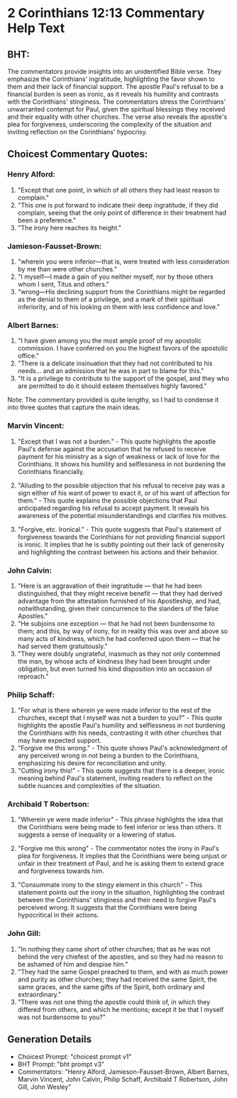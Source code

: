 # 2 Corinthians 12:13 Commentary Help Text

## BHT:
The commentators provide insights into an unidentified Bible verse. They emphasize the Corinthians' ingratitude, highlighting the favor shown to them and their lack of financial support. The apostle Paul's refusal to be a financial burden is seen as ironic, as it reveals his humility and contrasts with the Corinthians' stinginess. The commentators stress the Corinthians' unwarranted contempt for Paul, given the spiritual blessings they received and their equality with other churches. The verse also reveals the apostle's plea for forgiveness, underscoring the complexity of the situation and inviting reflection on the Corinthians' hypocrisy.

## Choicest Commentary Quotes:
### Henry Alford:
1. "Except that one point, in which of all others they had least reason to complain."
2. "This one is put forward to indicate their deep ingratitude, if they did complain, seeing that the only point of difference in their treatment had been a preference."
3. "The irony here reaches its height."

### Jamieson-Fausset-Brown:
1. "wherein you were inferior—that is, were treated with less consideration by me than were other churches."
2. "I myself—I made a gain of you neither myself, nor by those others whom I sent, Titus and others."
3. "wrong—His declining support from the Corinthians might be regarded as the denial to them of a privilege, and a mark of their spiritual inferiority, and of his looking on them with less confidence and love."

### Albert Barnes:
1. "I have given among you the most ample proof of my apostolic commission. I have conferred on you the highest favors of the apostolic office."
2. "There is a delicate insinuation that they had not contributed to his needs... and an admission that he was in part to blame for this."
3. "It is a privilege to contribute to the support of the gospel, and they who are permitted to do it should esteem themselves highly favored."

Note: The commentary provided is quite lengthy, so I had to condense it into three quotes that capture the main ideas.

### Marvin Vincent:
1. "Except that I was not a burden." - This quote highlights the apostle Paul's defense against the accusation that he refused to receive payment for his ministry as a sign of weakness or lack of love for the Corinthians. It shows his humility and selflessness in not burdening the Corinthians financially.

2. "Alluding to the possible objection that his refusal to receive pay was a sign either of his want of power to exact it, or of his want of affection for them." - This quote explains the possible objections that Paul anticipated regarding his refusal to accept payment. It reveals his awareness of the potential misunderstandings and clarifies his motives.

3. "Forgive, etc. Ironical." - This quote suggests that Paul's statement of forgiveness towards the Corinthians for not providing financial support is ironic. It implies that he is subtly pointing out their lack of generosity and highlighting the contrast between his actions and their behavior.

### John Calvin:
1. "Here is an aggravation of their ingratitude — that he had been distinguished, that they might receive benefit — that they had derived advantage from the attestation furnished of his Apostleship, and had, notwithstanding, given their concurrence to the slanders of the false Apostles."
2. "He subjoins one exception — that he had not been burdensome to them; and this, by way of irony, for in reality this was over and above so many acts of kindness, which he had conferred upon them — that he had served them gratuitously."
3. "They were doubly ungrateful, inasmuch as they not only contemned the man, by whose acts of kindness they had been brought under obligation, but even turned his kind disposition into an occasion of reproach."

### Philip Schaff:
1. "For what is there wherein ye were made inferior to the rest of the churches, except that I myself was not a burden to you?" - This quote highlights the apostle Paul's humility and selflessness in not burdening the Corinthians with his needs, contrasting it with other churches that may have expected support.
2. "Forgive me this wrong." - This quote shows Paul's acknowledgment of any perceived wrong in not being a burden to the Corinthians, emphasizing his desire for reconciliation and unity.
3. "Cutting irony this!" - This quote suggests that there is a deeper, ironic meaning behind Paul's statement, inviting readers to reflect on the subtle nuances and complexities of the situation.

### Archibald T Robertson:
1. "Wherein ye were made inferior" - This phrase highlights the idea that the Corinthians were being made to feel inferior or less than others. It suggests a sense of inequality or a lowering of status.

2. "Forgive me this wrong" - The commentator notes the irony in Paul's plea for forgiveness. It implies that the Corinthians were being unjust or unfair in their treatment of Paul, and he is asking them to extend grace and forgiveness towards him.

3. "Consummate irony to the stingy element in this church" - This statement points out the irony in the situation, highlighting the contrast between the Corinthians' stinginess and their need to forgive Paul's perceived wrong. It suggests that the Corinthians were being hypocritical in their actions.

### John Gill:
1. "In nothing they came short of other churches; that as he was not behind the very chiefest of the apostles, and so they had no reason to be ashamed of him and despise him."
2. "They had the same Gospel preached to them, and with as much power and purity as other churches; they had received the same Spirit, the same graces, and the same gifts of the Spirit, both ordinary and extraordinary."
3. "There was not one thing the apostle could think of, in which they differed from others, and which he mentions; except it be that I myself was not burdensome to you?"


## Generation Details
- Choicest Prompt: "choicest prompt v1"
- BHT Prompt: "bht prompt v3"
- Commentators: "Henry Alford, Jamieson-Fausset-Brown, Albert Barnes, Marvin Vincent, John Calvin, Philip Schaff, Archibald T Robertson, John Gill, John Wesley"
